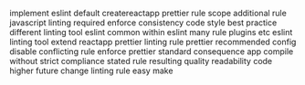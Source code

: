 implement eslint default createreactapp prettier rule scope additional rule javascript linting required enforce consistency code style best practice different linting tool eslint common within eslint many rule plugins etc eslint linting tool extend reactapp prettier linting rule prettier recommended config disable conflicting rule enforce prettier standard consequence app compile without strict compliance stated rule resulting quality readability code higher future change linting rule easy make